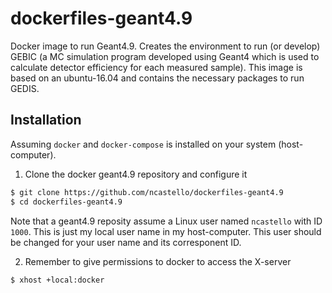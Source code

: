 # dockerfiles-geant4.9

Docker image to run Geant4.9. Creates the environment to run (or develop)
GEBIC (a MC simulation program developed using Geant4 which is used to
calculate detector efficiency for each measured sample). This image is based on an
ubuntu-16.04 and contains the necessary packages to run GEDIS.

## Installation

Assuming `docker` and `docker-compose` is installed on your system (host-computer).

1. Clone the docker geant4.9 repository and configure it
```bash
$ git clone https://github.com/ncastello/dockerfiles-geant4.9
$ cd dockerfiles-geant4.9
```

Note that a geant4.9 reposity assume a Linux user named `ncastello` with ID `1000`.
This is just my local user name in my host-computer. This user should be changed for your
user name and its corresponent ID.


2. Remember to give permissions to docker to access the X-server
```bash
$ xhost +local:docker
```
